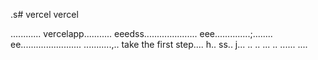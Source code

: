 .s# vercel
vercel

............
vercelapp...........
eeedss.....................
eee..............;........
 ee........................
...........,..
 take the first step....
h..
ss..
j...
..
..
...
..
......
....
